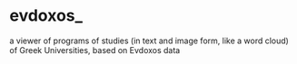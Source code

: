 # evdoxos_
a viewer of programs of studies (in text and image form, like a word cloud) of Greek Universities, based on Evdoxos data 
